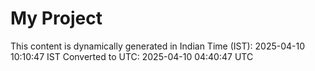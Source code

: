 # My Project

This content is dynamically generated in Indian Time (IST): 2025-04-10 10:10:47 IST
Converted to UTC: 2025-04-10 04:40:47 UTC

